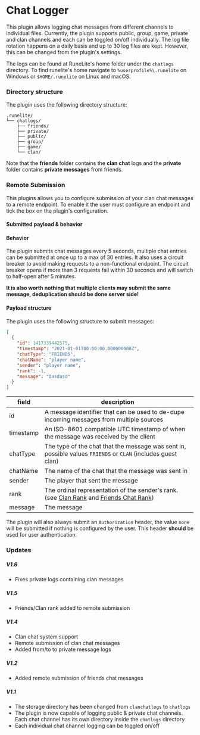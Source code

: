 # Chat Logger
This plugin allows logging chat messages from different channels to individual files. Currently, the plugin supports public, group, game, private and clan channels and each can be toggled on/off individually.
The log file rotation happens on a daily basis and up to 30 log files are kept. However, this can be changed from the plugin's settings.

The logs can be found at RuneLite's home folder under the `chatlogs` directory. To find runelite's home navigate to `%userprofile%\.runelite` on Windows or `$HOME/.runelite` on Linux and macOS.

### Directory structure
The plugin uses the following directory structure:
```
.runelite/
└── chatlogs/
    ├── friends/
    ├── private/
    ├── public/
    ├── group/
    ├── game/
    └── clan/
```

Note that the **friends** folder contains the **clan chat** logs and the **private** folder contains **private messages** from friends.

### Remote Submission

This plugins allows you to configure submission of your clan chat messages to a remote endpoint. To enable it the user must configure an endpoint and tick the box on the plugin's configuration.

#### Submitted payload & behavior

#### Behavior

The plugin submits chat messages every 5 seconds, multiple chat entries can be submitted at once up to a max of 30 entries.
It also uses a circuit breaker to avoid making requests to a non-functional endpoint.
The circuit breaker opens if more than 3 requests fail within 30 seconds and will switch to half-open after 5 minutes.

**It is also worth nothing that multiple clients may submit the same message, deduplication should be done server side!**

#### Payload structure

The plugin uses the following structure to submit messages:

```json
[
  {
    "id": 1417339442575,
    "timestamp": "2021-01-01T00:00:00.000000000Z",
    "chatType": "FRIENDS",
    "chatName": "player name",
    "sender": "player name",
    "rank": -1,
    "message": "Dasdasd"
  }
]
```

| field     | description                                                                                                                                                                                                                                                                                                                    |
|-----------|--------------------------------------------------------------------------------------------------------------------------------------------------------------------------------------------------------------------------------------------------------------------------------------------------------------------------------|
| id        | A message identifier that can be used to de-dupe incoming messages from multiple sources                                                                                                                                                                                                                                       |
| timestamp | An ISO-8601 compatible UTC timestamp of when the message was received by the client                                                                                                                                                                                                                                            |
| chatType  | The type of the chat that the message was sent in, possible values `FRIENDS` or `CLAN` (includes guest clan)                                                                                                                                                                                                                   |
| chatName  | The name of the chat that the message was sent in                                                                                                                                                                                                                                                                              |
| sender    | The player that sent the message                                                                                                                                                                                                                                                                                               |
| rank      | The ordinal representation of the sender's rank. (see [Clan Rank](https://github.com/runelite/runelite/blob/master/runelite-api/src/main/java/net/runelite/api/clan/ClanRank.java) and [Friends Chat Rank](https://github.com/runelite/runelite/blob/master/runelite-api/src/main/java/net/runelite/api/FriendsChatRank.java)) |
| message   | The message                                                                                                                                                                                                                                                                                                                    |

The plugin will also always submit an `Authorization` header, the value `none` will be submitted if nothing is configured by the user.
This header **should** be used for user authentication.

### Updates

##### V1.6
- Fixes private logs containing clan messages

##### V1.5
- Friends/Clan rank added to remote submission

##### V1.4
- Clan chat system support
- Remote submission of clan chat messages
- Added from/to to private message logs

##### V1.2
- Added remote submission of friends chat messages

##### V1.1
- The storage directory has been changed from `clanchatlogs` to `chatlogs`
- The plugin is now capable of logging public & private chat channels. Each chat channel has its own directory inside the `chatlogs` directory 
- Each individual chat channel logging can be toggled on/off
